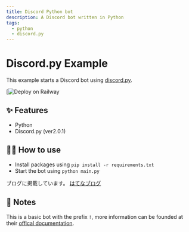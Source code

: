 ```yaml
---
title: Discord Python bot
description: A Discord bot written in Python
tags:
  - python
  - discord.py
---
```


# Discord.py Example

This example starts a Discord bot using [discord.py](https://discordpy.readthedocs.io/en/stable/).

[![Deploy on Railway](https://railway.app/new/template/PxM3nl)

## ✨ Features

- Python
- Discord.py (ver2.0.1)

## 💁‍♀️ How to use

- Install packages using `pip install -r requirements.txt`
- Start the bot using `python main.py`

ブログに掲載しています。
[はてなブログ](https://ikayome.hateblo.jp/entry/2022/11/04/Heroku%E3%81%8C%E6%9C%89%E6%96%99%E3%81%AB%E3%81%AA%E3%81%A3%E3%81%9F%E3%81%8B%E3%82%89Railway%E3%81%ABDiscord%E3%81%AEbot%E3%82%92%E7%A7%BB%E3%81%97%E3%81%9F_1)

## 📝 Notes

This is a basic bot with the prefix `!`, more information can be founded at their [offical documentation](https://discordpy.readthedocs.io/en/stable/api.html).
